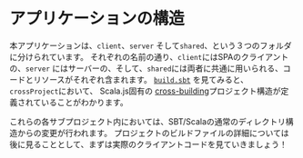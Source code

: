 # アプリケーションの構造

本アプリケーションは、`client`、`server` そして`shared`、という３つのフォルダに分けられています。
それぞれの名前の通り、`client`にはSPAのクライアントの、`server` にはサーバーの、そして、`shared`には両者に共通に用いられる、コードとリソースがそれぞれ含まれます。
[`build.sbt`](https://github.com/ochrons/scalajs-spa-tutorial/tree/master/build.sbt) を見てみると、`crossProject`において、
Scala.js固有の [cross-building](http://www.scala-js.org/doc/sbt/cross-building.html)プロジェクト構造が定義されていることがわかります。

これらの各サブプロジェクト内においては、SBT/Scalaの通常のディレクトリ構造からの変更が行われます。
プロジェクトのビルドファイルの詳細については後に見ることとして、まずは実際のクライアントコードを見ていきましょう！
